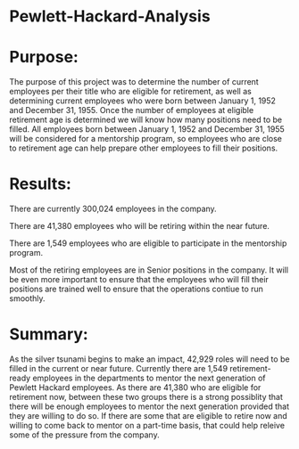# Pewlett-Hackard-Analysis
# Purpose:
The purpose of this project was to determine the number of current employees per their title who are eligible for retirement, as well as determining current employees who were born between January 1, 1952 and December 31, 1955. Once the number of employees at eligible retirement age is determined we will know how many positions need to be filled. All employees born between January 1, 1952 and December 31, 1955 will be considered for a mentorship program, so employees who are close to retirement age can help prepare other employees to fill their positions.

# Results:

There are currently 300,024 employees in the company.

There are 41,380 employees who will be retiring within the near future.

There are 1,549 employees who are eligible to participate in the mentorship program.

Most of the retiring employees are in Senior positions in the company. It will be even more important to ensure that the employees who will fill their positions are trained well to ensure that the operations contiue to  run smoothly.

# Summary:

As the silver tsunami begins to make an impact, 42,929 roles will need to be filled in the current or near future. Currently there are 1,549 retirement-ready employees in the departments to mentor the next generation of Pewlett Hackard employees. As there are 41,380 who are eligible for retirement now, between these two groups there is a strong possiblity that there will be enough employees to mentor the next generation provided that they are willing to do so. If there are some that are eligible to retire now and willing to come back to mentor on a part-time basis, that could help releive some of the pressure from the company.
